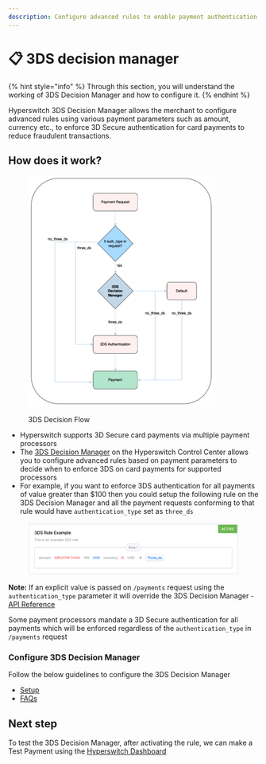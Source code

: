 ```yaml
---
description: Configure advanced rules to enable payment authentication
---
```


# 📋 3DS decision manager

{% hint style="info" %}
Through this section, you will understand the working of 3DS Decision Manager and how to configure it.
{% endhint %}

Hyperswitch 3DS Decision Manager allows the merchant to configure advanced rules using various payment parameters such as amount, currency etc., to enforce 3D Secure authentication for card payments to reduce fraudulent transactions.

## How does it work?

<figure><img src="../.gitbook/assets/final2.drawio.png" alt="" width="375"><figcaption><p>3DS Decision Flow</p></figcaption></figure>

* Hyperswitch supports 3D Secure card payments via multiple payment processors
* The [3DS Decision Manager](https://app.hyperswitch.io/3ds) on the Hyperswitch Control Center allows you to configure advanced rules based on payment parameters to decide when to enforce 3DS on card payments for supported processors
* For example, if you want to enforce 3DS authentication for all payments of value greater than $100 then you could setup the following rule on the 3DS Decision Manager and all the payment requests conforming to that rule would have `authentication_type` set as `three_ds`

<figure><img src="../.gitbook/assets/3ds-rule_example (1).png" alt=""><figcaption></figcaption></figure>

**Note:** If an explicit value is passed on `/payments` request using the `authentication_type` parameter it will override the 3DS Decision Manager - [API Reference](https://api-reference.hyperswitch.io/api-reference/payments/payments--create)

Some payment processors mandate a 3D Secure authentication for all payments which will be enforced regardless of the `authentication_type` in `/payments` request

### Configure 3DS Decision Manager

Follow the below guidelines to configure the 3DS Decision Manager

* [Setup](3ds-decision-manager/setup.md)
* [FAQs](3ds-decision-manager/faqs.md)



## Next step&#x20;

To test the 3DS Decision Manager, after activating the rule, we can make a Test Payment using the [Hyperswitch Dashboard ](https://app.hyperswitch.io/sdk)

##
